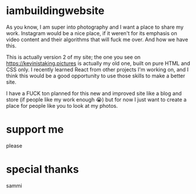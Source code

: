 # iambuildingwebsite

As you know, I am super into photography and I want a place to share my work. Instagram would be a nice place, if it weren't for its emphasis on video content and their algorithms that will fuck me over. And how we have this.

This is actually version 2 of my site; the one you see on https://kevinistaking.pictures is actually my old one, built on pure HTML and CSS only. I recently learned React from other projects I'm working on, and I think this would be a good opportunity to use those skills to make a better site.

I have a FUCK ton planned for this new and improved site like a blog and store (if people like my work enough :sob:) but for now I just want to create a place for people like you to look at my photos.

# support me

please

# special thanks

sammi
